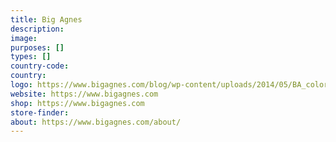 ```yaml
---
title: Big Agnes
description:
image:
purposes: []
types: []
country-code:
country:
logo: https://www.bigagnes.com/blog/wp-content/uploads/2014/05/BA_color_CMYK.png
website: https://www.bigagnes.com
shop: https://www.bigagnes.com
store-finder:
about: https://www.bigagnes.com/about/
---
```

